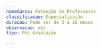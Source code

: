 ```yaml
---
nomeCurso: Formação de Professores
classificacao: Especialização
duracao: Pode ser de 3 a 18 meses
observacao: obs
tipo: Pós Graduação

---
```


